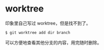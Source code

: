# worktree

印象里自己写过 worktree，但是找不到了。

```
$ git worktree add dir branch
```

可以方便地查看其他分支的内容，用完随时删除。
